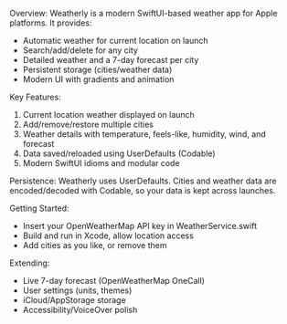 Overview:
Weatherly is a modern SwiftUI-based weather app for Apple platforms. It provides:
- Automatic weather for current location on launch
- Search/add/delete for any city
- Detailed weather and a 7-day forecast per city
- Persistent storage (cities/weather data)
- Modern UI with gradients and animation

Key Features:
1. Current location weather displayed on launch
2. Add/remove/restore multiple cities
3. Weather details with temperature, feels-like, humidity, wind, and forecast
4. Data saved/reloaded using UserDefaults (Codable)
5. Modern SwiftUI idioms and modular code

Persistence:
Weatherly uses UserDefaults. Cities and weather data are encoded/decoded with Codable, so your data is kept across launches.

Getting Started:
- Insert your OpenWeatherMap API key in WeatherService.swift
- Build and run in Xcode, allow location access
- Add cities as you like, or remove them

Extending:
- Live 7-day forecast (OpenWeatherMap OneCall)
- User settings (units, themes)
- iCloud/AppStorage storage
- Accessibility/VoiceOver polish
